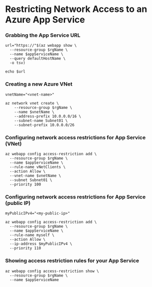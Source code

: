 # Restricting Network Access to an Azure App Service


### Grabbing the App Service URL
```
url="https://"$(az webapp show \
  --resource-group $rgName \
  --name $appServiceName \
  --query defaultHostName \
  -o tsv)

echo $url
```

### Creating a new Azure VNet
```
vnetName="<vnet-name>"

az network vnet create \
    --resource-group $rgName \
    --name $vnetName \
    --address-prefix 10.0.0.0/16 \
    --subnet-name Subnet01 \
    --subnet-prefix 10.0.0.0/26
```

### Configuring network access restrictions for App Service (VNet)
```
az webapp config access-restriction add \
  --resource-group $rgName \
  --name $appServiceName \
  --rule-name vNetClients \
  --action Allow \
  --vnet-name $vnetName \
  --subnet Subnet01 \
  --priority 100
```

### Configuring network access restrictions for App Service (public IP)
```
myPublicIPv4="<my-public-ip>"

az webapp config access-restriction add \
  --resource-group $rgName \
  --name $appServiceName \
  --rule-name myself \
  --action Allow \
  --ip-address $myPublicIPv4 \
  --priority 110

```

### Showing access restriction rules for your App Service
```
az webapp config access-restriction show \
  --resource-group $rgName \
  --name $appServiceName
```